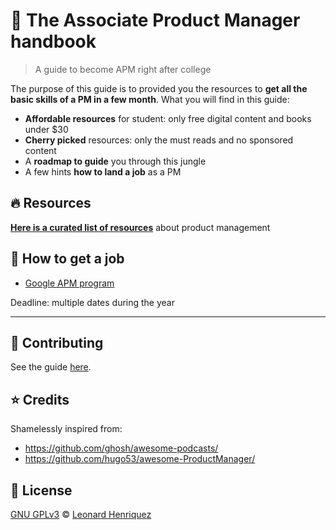 # :rocket: The Associate Product Manager handbook

> A guide to become APM right after college

The purpose of this guide is to provided you the resources to **get all the basic skills of a PM in a few month**.
What you will find in this guide:

- **Affordable resources** for student: only free digital content and books under $30
- **Cherry picked** resources: only the must reads and no sponsored content
- A **roadmap to guide** you through this jungle
- A few hints **how to land a job** as a PM

## :fire: Resources

[**Here is a curated list of resources**](Resources.md) about product management

## :briefcase: How to get a job

- [Google APM program](https://buildyourfuture.withgoogle.com/programs/apm-program)

Deadline: multiple dates during the year

---

## :memo: Contributing

See the guide [here](CONTRIBUTING.md).

## :star: Credits

Shamelessly inspired from:

- https://github.com/ghosh/awesome-podcasts/
- https://github.com/hugo53/awesome-ProductManager/

## :scroll: License

[GNU GPLv3](LICENSE) © [Leonard Henriquez](https://github.com/leonard-henriquez/)
